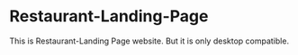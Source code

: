 # Restaurant-Landing-Page
This is Restaurant-Landing Page website. But it is only desktop compatible.
